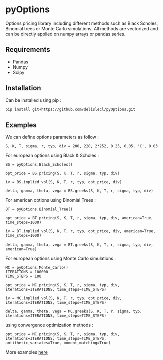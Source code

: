 # pyOptions

Options pricing library including different methods such as Black Scholes, Binomial trees or Monte Carlo simulations.
All methods are vectorized and can be directly applied on numpy arrays or pandas series.

## Requirements

- Pandas
- Numpy
- Scipy

## Installation

Can be installed using pip :

```
pip install git+https://github.com/delislecl/pyOptions.git
```

## Examples

We can define options parameters as follow :

```
S, K, T, sigma, r, typ, div = 200, 220, 2*252, 0.25, 0.05, 'C', 0.03
```

For european options using  Black & Scholes :

```
BS = pyOptions.Black_Scholes()

opt_price = BS.pricing(S, K, T, r, sigma, typ, div)

iv = BS.implied_vol(S, K, T, r, typ, opt_price, div)

delta, gamma, theta, vega = BS.greeks(S, K, T, r, sigma, typ, div)
```

For american options using Binomial Trees :

```
BT = pyOptions.Binomial_Tree()

opt_price = BT.pricing(S, K, T, r, sigma, typ, div, american=True, time_steps=1000)

iv = BT.implied_vol(S, K, T, r, typ, opt_price, div, american=True, time_steps=1000)

delta, gamma, theta, vega = BT.greeks(S, K, T, r, sigma, typ, div, american=True)
```

For european options using Monte Carlo simulations  :

```
MC = pyOptions.Monte_Carlo()
ITERATIONS = 100000
TIME_STEPS = 100

opt_price = MC.pricing(S, K, T, r, sigma, typ, div, iterations=ITERATIONS, time_steps=TIME_STEPS)

iv = MC.implied_vol(S, K, T, r, typ, opt_price, div, iterations=ITERATIONS, time_steps=TIME_STEPS)

delta, gamma, theta, vega = MC.greeks(S, K, T, r, sigma, typ, iterations=ITERATIONS, time_steps=TIME_STEPS)
```

using convergence optimization methods :

```
opt_price = MC.pricing(S, K, T, r, sigma, typ, div, iterations=ITERATIONS, time_steps=TIME_STEPS, antithetic_variates=True, moment_matching=True)
```

More examples [here](examples/examples.ipynb)







